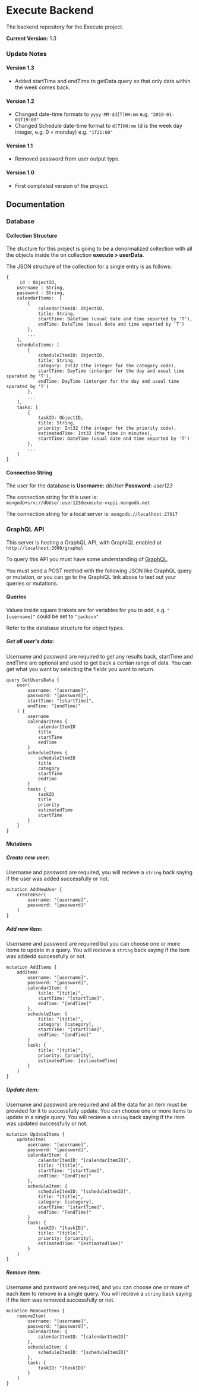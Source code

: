 # Execute Backend

The backend repository for the Execute project.

**Current Version:** 1.3

### Update Notes

#### Version 1.3

* Added startTime and endTime to getData query so that only data within the week comes back.

#### Version 1.2

* Changed date-time formats to `yyyy-MM-dd[T]HH:mm` e.g. `"2019-01-01T19:00"`
* Changed Schedule date-time format to `d[T]HH:mm` (d is the week day integer, e.g. 0 = monday) e.g. `"1T21:00"`

#### Version 1.1

* Removed password from user output type.

#### Version 1.0

* First completed version of the project.

## Documentation

### Database

#### Collection Structure

The stucture for this project is going to be a denormalized collection with all the objects
inside the on collection **execute > userData**. 

The JSON structure of the collection for a single entry is as follows:

```
{
    _id : ObjectID,
    username : String,
    password : String,
    calendarItems:  [ 
        { 
            calendarItemID: ObjectID,
            title: String, 
            startTime: DateTime (usual date and time separted by 'T'),
            endTime: DateTime (usual date and time separted by 'T')
        },
        ...
    ],
    scheduleItems: [
        { 
            scheduleItemID: ObjectID,
            title: String,
            category: Int32 (the integer for the category code),
            startTime: DayTime (interger for the day and usual time sparated by 'T'),
            endTime: DayTime (interger for the day and usual time sparated by 'T')
        }, 
        ...
    ], 
    tasks: [
        { 
            taskID: ObjectID,
            title: String,
            priority: Int32 (the integer for the priority code),
            estimatedTime: Int32 (the time in minutes),
            startTime: DateTime (usual date and time separted by 'T')
        },
        ...
    ] 
}
```

#### Connection String

The user for the database is **Username:** *dbUser* **Password:** *user123*

The connection string for this user is: `mongodb+srv://dbUser:user123@execute-vxpji.mongodb.net`

The connection string for a local server is: `mongodb://localhost:27017`

### GraphQL API

This server is hosting a GraphQL API, with GraphiQL enabled at `http://localhost:3000/graphql`

To query this API you must have some understanding of [GraphQL](https://www.graphql.com/).

You must send a POST method with the following JSON like GraphQL query or mutation, or you can go to the GraphiQL link above to test out your queries or mutations.

#### Queries

Values inside square brakets are for variables for you to add, e.g. `"[username]"` could be set to `"jackson"`

Refer to the database structure for object types.

##### Get all user's data:

Username and password are required to get any results back, startTime and endTime are optional and used to get back a certian range of data. You can get what you want by selecting the fields you want to return.

```
query GetUsersData {
    user(
        username: "[username]",
        password: "[password]",
        startTime: "[startTime]",
        endTime: "[endTime]"
    ) {
        username
        calendarItems {
            calendarItemID
            title
            startTime
            endTime
        }
        scheduleItems {
            scheduleItemID
            title
            category
            startTime
            endTime
        }
        tasks {
            taskID
            title
            priority
            estimatedTime
            startTime
        }
    }
}
```

#### Mutations

##### Create new user:

Username and password are required, you will recieve a `string` back saying if the user was added successfully or not.

```
mutation AddNewUser {
    createUser(
        username: "[username]",
        password: "[password]"
    )
}
```

##### Add new item:

Username and password are required but you can choose one or more items to update in a query. You will recieve a `string` back saying if the item was addedd successfully or not.

```
mutation AddItems {
    addItem(
        username: "[username]", 
        password: "[password]",
        calendarItem: {
            title: "[title]",
            startTime: "[startTime]",
            endTime: "[endTime]"
        },
        scheduleItem: {
            title: "[title]",
            category: [category],
            startTime: "[startTime]",
            endTime: "[endTime]"
        }
        task: {
            title: "[title]",
            priority: [priority],
            estimatedTime: [estimatedTime]
        }
    )
}
```

##### Update item:

Username and password are required and all the data for an item must be provided for it to successfully update. You can choose one or more items to update in a single query. You will recieve a `string` back saying if the item was updated successfully or not.

```
mutation UpdateItems {
    updateItem(
        username: "[username]", 
        password: "[password]",
        calendarItem: {
            calendarItemID: "[calendarItemID]",
            title: "[title]",
            startTime: "[startTime]",
            endTime: "[endTime]"
        },
        scheduleItem: {
            scheduleItemID: "[scheduleItemID]",
            title: "[title]",
            category: [category],
            startTime: "[startTime]",
            endTime: "[endTime]"
        }
        task: {
            taskID: "[taskID]",
            title: "[title]",
            priority: [priority],
            estimatedTime: "[estimatedTime]"
        }
    )
}
```

##### Remove item:

Username and password are required, and you can choose one or more of each item to remove in a single query. You will recieve a `string` back saying if the item was removed successfully or not.

```
mutation RemoveItems {
    removeItem(
        username: "[username]",
        password: "[password]",
        calendarItem: {
            calendarItemID: "[calendarItemID]"
        },
        scheduleItem: {
            scheduleItemID: "[scheduleItemID]"
        },
        task: {
            taskID: "[taskID]"
        }
    )
}
```

